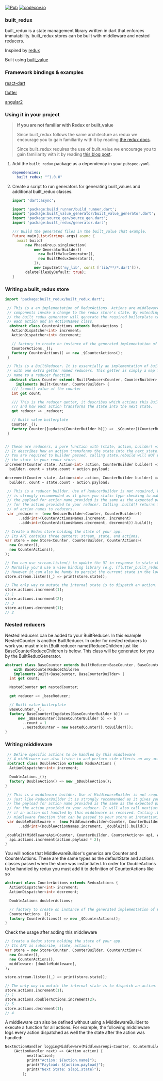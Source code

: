 [![Pub](https://img.shields.io/pub/v/built_redux.svg)](https://pub.dartlang.org/packages/built_redux)
[![codecov.io](http://codecov.io/github/davidmarne/built_redux/coverage.svg?branch=master)](http://codecov.io/github/davidmarne/built_redux?branch=master)

### built_redux

built_redux is a state management library written in dart that enforces immutability.
built_redux stores can be built with middleware and nested reducers.

Inspired by [redux][redux_git]

Built using [built_value][built_value_git]

### Framework bindings & examples

[react-dart][react-dart]

[flutter][flutter]

[angular2][angular2]


### Using it in your project

> __If you are not familiar with Redux or built_value__
>
> Since built_redux follows the same architecture as redux we encourage you to
> gain familiarity with it by reading [the redux docs][redux_docs].
>
> Since built_redux requires the use of built_value we encourage you to
> gain familiarity with it by reading [this blog post][built_value_blog].

1. Add the `built_redux` package as a dependency in your `pubspec.yaml`.

    ```yaml
    dependencies:
      built_redux: "^1.0.0"
    ```

2. Create a script to run generators for generating built_values and additional built_redux classes.
    ```dart
    import 'dart:async';

    import 'package:build_runner/build_runner.dart';
    import 'package:built_value_generator/built_value_generator.dart';
    import 'package:source_gen/source_gen.dart';
    import 'package:built_redux/generator.dart';

    /// Build the generated files in the built_value chat example.
    Future main(List<String> args) async {
      await build(
          new PhaseGroup.singleAction(
              new GeneratorBuilder([
                new BuiltValueGenerator(),
                new BuiltReduxGenerator(),
              ]),
              new InputSet('my_lib', const ['lib/**/*.dart'])),
          deleteFilesByDefault: true);
    }
    ```

### Writing a built_redux store

```dart
import 'package:built_redux/built_redux.dart';

 // This is a an implementation of ReduxActions. Actions are middleware and ui
 // components invoke a change to the redux store's state. By extending ReduxActions
 // the built_redux generator will generate the required boilerplate to create
 // each action and an ActionNames class.
  abstract class CounterActions extends ReduxActions {
   ActionDispatcher<int> increment;
   ActionDispatcher<int> decrement;

   // factory to create on instance of the generated implementation of CounterActions
   CounterActions._();
   factory CounterActions() => new _$CounterActions();
 }

 // This is a BuiltReducer. It is essentially an implementation of built_value
 // with one extra getter named reducers. This getter is simply a map from action
 // name to a reducer function.
  abstract class Counter extends BuiltReducer<Counter, CounterBuilder>
     implements Built<Counter, CounterBuilder> {
   /// [count] value of the counter
   int get count;

   /// This is the reducer getter, it describes which actions this BuiltReducer handles
   /// and how each action transforms the state into the next state.
   get reducer => _reducer;

   // Built value boilerplate
   Counter._();
   factory Counter([updates(CounterBuilder b)]) => _$Counter((CounterBuilder b) => b..count = 0);
 }


// These are reducers, a pure function with (state, action, builder) => state signature.
// It describes how an action transforms the state into the next state.
// You are required to builder passed, calling state.rebuild will NOT update
// the state in your redux store.
increment(Counter state, Action<int> action, CounterBuilder builder) =>
  builder..count = state.count + action.payload;

decrement(Counter state, Action<int> action, CounterBuilder builder) =>
  builder..count = state.count - action.payload;

 // This is a reducer builder. Use of ReducerBuilder is not required, however it
 // is strongly recommended as it gives you static type checking to make sure
 // the payload for action name provided is the same as the expected payload
 // for the action provided to your reducer. Calling .build() returns the map
 // of action names to reducers.
 var _reducer =  (new ReducerBuilder<Counter, CounterBuilder>()
      ..add<int>(CounterActionsNames.increment, increment)
      ..add<int>(CounterActionsNames.decrement, decrement)).build();

// Create a Redux store holding the state of your app.
// Its API contains three getters: stream, state, and actions.
var store = new Store<Counter, CounterBuilder, CounterActions>(
  new Counter(),
  new CounterActions(),
);

// You can use stream.listen() to update the UI in response to state changes.
// Normally you'd use a view binding library (e.g. [flutter_built_redux]) rather than stream.listen() directly.
// However it can also be handy to persist the current state in the localStorage.
store.stream.listen((_) => print(store.state));

// The only way to mutate the internal state is to dispatch an action.
store.actions.increment(1);
// 1
store.actions.increment(2);
// 3
store.actions.decrement(1);
// 2
```

### Nested reducers

Nested reducers can be added to your BuiltReducer. In this example NestedCounter
is another BuiltReducer. In order for nested reducers to work you must mix in
{Built reducer name}ReduceChildren just like BaseCounterReduceChildren is below.
This class will be generated for you by the BuiltReduxGenerator.
```dart
abstract class BaseCounter extends BuiltReducer<BaseCounter, BaseCounterBuilder>
    with BaseCounterReduceChildren
    implements Built<BaseCounter, BaseCounterBuilder> {
  int get count;

  NestedCounter get nestedCounter;

  get reducer => _baseReducer;

  // Built value boilerplate
  BaseCounter._();
  factory BaseCounter([updates(BaseCounterBuilder b)]) =>
      new _$BaseCounter((BaseCounterBuilder b) => b
        ..count = 1
        ..nestedCounter = new NestedCounter().toBuilder());
}
```

### Writing middleware
```dart
 // Define specific actions to be handled by this middleware
 // A middleware can also listen to and perform side effects on any actions defined elsewhere
 abstract class DoubleAction extends ReduxActions {
  ActionDispatcher<int> increment;

  DoubleAction._();
  factory DoubleAction() => new _$DoubleAction();
}

 // This is a middleware builder. Use of MiddlewareBuilder is not required, however
 // just like ReducerBuilder it is strongly recommended as it gives you static type checking to make sure
 // the payload for action name provided is the same as the expected payload
 // for the action provided to your reducer. It will also call next(action) for you
 // if an action not handled by this middleware is received. Calling .build() returns the
 // middleware function that can be passed to your store at instantiation.
 var doubleMiddleware =  (new MiddlewareBuilder<Counter, CounterBuilder, CounterActions>()
      ..add<int>(DoubleActionNames.increment, _doubleIt)).build();

_doubleIt(MiddlewareApi<Counter, CounterBuilder, CounterActions> api, ActionHandler next, Action<int> action) {
  api.actions.increment(action.payload * 2);
}
```

You will notice that MiddlewareBuilder's generics are Counter and CounterActions.
These are the same types as the defaultState and actions classes passed when
the store was instantiated. In order for DoubleActions to be handled by redux
you must add it to definition of CounterActions like so

```dart
abstract class CounterActions extends ReduxActions {
  ActionDispatcher<int> increment;
  ActionDispatcher<int> decrement;

  DoubleActions doublerActions;

  // factory to create on instance of the generated implementation of CounterActions
  CounterActions._();
  factory CounterActions() => new _$CounterActions();
}
```

Check the usage after adding this middleware
```dart
// Create a Redux store holding the state of your app.
// Its API is subscribe, state, actions.
var store = new Store<Counter, CounterBuilder, CounterActions>(
  new Counter(),
  new CounterActions(),
  middleware: [doubleMiddleware],
);

store.stream.listen((_) => print(store.state));

// The only way to mutate the internal state is to dispatch an action.
store.actions.increment(1);
// 1
store.actions.doublerActions.increment(2);
// 5
store.actions.decrement(1);
// 4
```

A middleware can also be defined without using a MiddlewareBuilder to execute a function for all actions. For example, the following middleware logs every action dispatched as well the the state after the action was handled:
```dart
NextActionHandler loggingMiddleware(MiddlewareApi<Counter, CounterBuilder, CounterActions> api) =>
    (ActionHandler next) => (Action action) {
          next(action);
          print("Action: ${action.name}");
          print("Payload: ${action.payload}");
          print("Next State: ${api.state}");
        };
```

[built_value_blog]: https://medium.com/dartlang/darts-built-value-for-immutable-object-models-83e2497922d4

[built_value_git]: https://github.com/google/built_value.dart/

[redux_git]: https://github.com/reactjs/redux

[redux_docs]: http://redux.js.org/

[react-dart]: https://github.com/davidmarne/react_built_redux

[flutter]: https://github.com/davidmarne/flutter_built_redux

[angular2]: https://github.com/davidmarne/angular_built_redux

[flutter_built_redux]: https://github.com/davidmarne/flutter_built_redux
